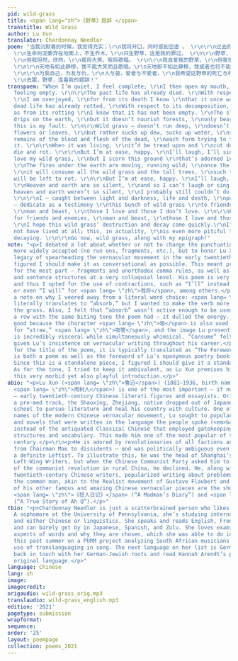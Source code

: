 ```yaml
---
pid: wild-grass
title: <span lang="zh">《野草》题辞 </span>
transtitle: Wild Grass
author: Lu Xun
translator: Chardonnay Needler
poem: "当我沉默着的时候，我觉得充实；\r\n我将开口，同时感到空虚 。 \r\n\r\n过去的生命已经死亡。我对于这死亡有大欢喜，\r\n因为我借此知道它曾经存活。\r\n死亡的生命已经朽腐。我对于这朽腐有大欢喜，\r\n因为我借此知道它还非空虚。
  \r\n生命的泥委弃在地面上，不生乔木，\r\n只生野草，这是我的罪过。 \r\n\r\n野草，根本不深，花叶不美，\r\n然而吸取露，吸取水，\r\n吸取陈死人的血和肉，\r\n各各夺取它的生存。\r\n当生存时，还是将遭践踏，\r\n将遭删刈，直至于死亡而朽腐。
  \r\n但我坦然，欣然。\r\n我将大笑，我将歌唱。 \r\n\r\n我自爱我的野草，\r\n但我憎恶这以野草作装饰的地面。 \r\n\r\n地火在地下运行，奔突；\r\n熔岩一旦喷出，将烧尽一切野草，\r\n以及乔木，于是并且无可朽腐。\r\n但我坦然，欣然。我将大笑，我将歌唱。
  \r\n\r\n天地有如此静穆，我不能大笑而且歌唱。\r\n天地即不如此静穆，我或者也将不能。\r\n我以这一丛野草，在明与暗，生与死，\r\n过去与未来之际，献于友与仇，人与兽，\r\n爱者与不爱者之前作证。
  \r\n\r\n为我自己，为友与仇，\r\n人与兽，爱者与不爱者，\r\n我希望这野草的死亡与朽腐，火速到来。\r\n要不然，我先就未曾生存，\r\n这实在比死亡与朽腐更其不幸。
  \r\n去罢，野草，连着我的题辞！"
transpoem: "When I’m quiet, I feel complete; \r\nI then open my mouth, \r\nsimultaneously
  feeling empty. \r\n\r\nThe past life has already died. \r\nWith respect to its death,
  \r\nI am overjoyed, \r\nfor from its death I know \r\nthat it once was alive. \r\n\r\nThis
  dead life has already rotted. \r\nWith respect to its decomposition, \r\nI am overjoyed,
  as from its rotting \r\nI know that it has not been empty. \r\nThe sludge of life
  drips on the earth, \r\nbut it doesn’t nourish forests, \r\nonly bears wild grass,
  this is my fault. \r\n\r\nWild grass — doesn’t run deep, \r\ndoesn’t have pretty
  flowers or leaves, \r\nbut rather sucks up dew, sucks up water, \r\nsucks up old
  remains of the blood and flesh of the dead, \r\neach form trying to take life from
  it. \r\n\r\nWhen it was living, \r\nit’d be tread upon and \r\ncut down until it’d
  die and rot. \r\n\r\nBut I’m at ease, happy. \r\nI’ll laugh, I’ll sing. \r\n\r\nI
  love my wild grass, \r\nbut I scorn this ground \r\nthat’s adorned in wild grass.\r\n
  \r\nThe fires under the earth are moving, running wild; \r\nonce the fire erupts,
  \r\nit will consume all the wild grass and the tall trees, \r\nsuch that nothing
  will be left to rot. \r\n\r\nBut I’m at ease, happy. \r\nI’ll laugh, I’ll sing.\r\n
  \r\nHeaven and earth are so silent, \r\nand so I can’t laugh or sing. \r\n\r\nIf
  heaven and earth weren’t so silent, \r\nI probably still couldn’t do these things.
  \r\n\r\nI — caught between light and darkness, life and death, \r\npast and present
  — dedicate as a testimony \r\nthis bunch of wild grass \r\nto friends and enemies,
  \r\nman and beast, \r\nthose I love and those I don’t love. \r\n\r\nFor myself,
  for friends and enemies, \r\nman and beast, \r\nthose I love and those I do not:
  \r\nI hope this wild grass’ destruction and decay come quickly.\r\nIf not, I will
  not have lived at all; this, in actuality, \r\nis even more pitiful than dying and
  decaying. \r\n\r\nGo now, wild grass, along with my epigraph!"
note: "<p>I debated a lot about whether or not to change the punctuation to something
  more widely accepted (no run ons, fragments, etc.), but to honor Lu Xun and his
  legacy of spearheading the vernacular movement in the early twentieth century, I
  figured I should make it as conversational as possible. This meant preserving —
  for the most part — fragments and unorthodox comma rules, as well as keeping vocabulary
  and sentence structures at a very colloquial level. His poem is very conversational,
  and thus I opted for the use of contractions, such as “I’ll” instead of “I shall”
  or even “I will” for <span lang= \"zh\">我将</span>, among others.</p>\r\n<p>Secondly,
  a note on why I veered away from a literal word choice: <span lang= \"zh\">吸取</span>
  literally translates to “absorb,” but I wanted to make the verb more active to personify
  the grass. Also, I felt that “absorb” wasn’t active enough to be used thrice in
  a row with the same biting tone the poem had — it dulled the energy. “Sucking” seemed
  good because the character <span lang= \"zh\">吸</span> is also used in the word
  for “straw,” <span lang= \"zh\">吸管</span>, and the image Lu presents in his poem
  is incredibly visceral while simultaneously whimsical. “Consume” felt too formal
  given Lu’s insistence on vernacular writing throughout his career.</p>\r\n<p>As
  for the title of the poem, it is typically translated as “The Foreword,” for it
  is both a poem as well as the foreword of Lu’s eponymous poetry book, <em>Wild Grass</em>.
  Since this is a standalone piece, I figured I should give it a standalone name.
  As for the tone, I tried to keep it ambivalent, as Lu Xun premises his book with
  this very morbid yet also playful introduction.</p>"
abio: "<p>Lu Xun (<span lang= \"zh\">鲁迅</span>) (1881–1936, birth name: Zhou Shuren
  <span lang= \"zh\">周树人</span>) is one of the most important — if not the most influential
  — early twentieth-century Chinese literati figures and essayists. Originally on
  a pre-med track, the Shaoxing, Zhejiang, native dropped out of Japanese medical
  school to pursue literature and heal his country with culture. One of the founding
  names of the modern Chinese vernacular movement, Lu sought to popularize poetry
  and novels that were written in the language the people spoke (<em>baihua wen</em>),
  instead of the antiquated Classical Chinese that employed gatekeeping grammatical
  structures and vocabulary. This made him one of the most popular of the twentieth
  century.</p>\r\n<p>He is adored by revolutionaries of all factions and flavors —
  from Chairman Mao to dissidents — and was politically ambiguous even though he was
  a definite Leftist. To illustrate this, he was the head of Shanghai’s League of
  Left-Wing Writers, but when the Chinese Communist Party asked him to write a novel
  of the communist revolution in rural China, he declined. He, along with other early
  twentieth-century Chinese writers, popularized writing about problems that plagued
  the common man, akin to the Realist movement of Gustave Flaubert and Émile Zola.</p>\r\n<p>Some
  of his other famous and amazing Chinese vernacular pieces are the short stories
  <span lang= \"zh\">《狂人日记》</span> (“A Madman’s Diary”) and <span lang= \"zh\">《阿Q正传》</span>
  (“A True Story of Ah Q”).</p>"
tbio: "<p>Chardonnay Needler is just a scatterbrained person who likes languages.
  A sophomore at the University of Pennsylvania, she’s studying international relations
  and either Chinese or linguistics. She speaks and reads English, French, and Mandarin,
  and can barely get by in Japanese, Spanish, and Zulu. She loves examining the sociopolitical
  aspects of words and why they are chosen, which she was able to do in greater detail
  this past summer on a PURM project analyzing South African musicians’ and activists’
  use of translanguaging in song. The next language on her list is German, to get
  back in touch with her German-Jewish roots and read Hannah Arendt’s pieces in their
  original language.</p>"
language: Chinese
lang: zh
image:
imagecredit:
origaudio: wild-grass_orig.mp3
translaudio: wild-grass_english.mp3
edition: '2021'
pagetype: submission
wrapformat:
sequence:
order: '25'
layout: poempage
collection: poems_2021
---
```

